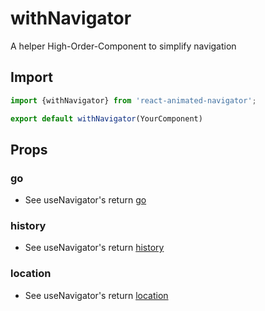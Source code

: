 # withNavigator

A helper High-Order-Component to simplify navigation

## Import
```jsx
import {withNavigator} from 'react-animated-navigator';
```

```jsx
export default withNavigator(YourComponent)
```

## Props
### go
- See useNavigator's return [go][1]

### history

- See useNavigator's return [history][2]

### location

- See useNavigator's return [location][3]

  [1]: useNavigator.md#returns
  [2]: useNavigator.md#returns
  [3]: useNavigator.md#returns